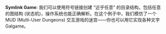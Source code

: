 **Symlink Game**: 我们可以使用符号链接创建 “近乎任意” 的目录结构，包括任意的图结构 (状态机)，操作系统也能正确解析。在这个例子中，我们模仿了一个 MUD (Multi-User Dungeons) 交互游戏的迷宫——你也可以用它实现各种文字 Galgame。
